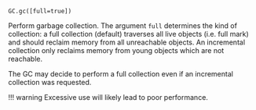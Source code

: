 ```
GC.gc([full=true])
```

Perform garbage collection. The argument `full` determines the kind of collection: a full collection (default) traverses all live objects (i.e. full mark) and should reclaim memory from all unreachable objects. An incremental collection only reclaims memory from young objects which are not reachable.

The GC may decide to perform a full collection even if an incremental collection was requested.

!!! warning
    Excessive use will likely lead to poor performance.

